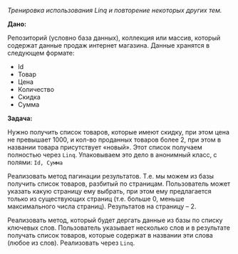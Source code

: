 *Тренировка использования Linq и повторение некоторых других тем.*

**Дано:**

Репозиторий (условно база данных), коллекция или массив, который содержат данные продаж интернет магазина.
Данные хранятся в следующем формате:

- Id
- Товар
- Цена
- Количество
- Скидка
- Сумма


**Задача:**

Нужно получить список товаров, которые имеют скидку, при этом цена не превышает 1000, и кол-во проданных товаров более 2, при этом в названии товара присутствует «новый».
Этот список получаем полностью через `Linq`. Упаковываем это дело в анонимный класс, с полями: `Id, Сумма`

Реализовать метод пагинации результатов. Т.е. мы можем из базы получить список товаров, разбитый по страницам. Пользователь может указать какую страницу ему выбрать, при этом ему предлагается только из существующих страниц (т.е. больше 0, меньше максимального числа страниц). Результатов на страницу – 2.

Реализовать метод, который будет дергать данные из базы по списку ключевых слов. Пользователь указывает несколько слов и в результате получать список товаров, которые содержат в названии эти слова (любое из слов). Реализовать через `Linq`.
